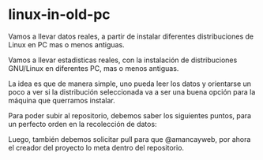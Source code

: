 # linux-in-old-pc

Vamos a llevar datos reales, a partir de instalar diferentes distribuciones de Linux en PC mas o menos antiguas.


Vamos a llevar estadisticas reales, con la instalación de distribuciones GNU/Linux en diferentes PC, mas o menos antiguas.

La idea es que de manera simple, uno pueda leer los datos y orientarse un poco a ver si la distribución seleccionada va a ser una buena opción para la máquina
que querramos instalar.


Para poder subir al repositorio, debemos saber los siguientes puntos, para un perfecto orden en la recolección de datos:




Luego, también debemos solicitar pull para que @amancayweb, por ahora el creador del proyecto lo meta dentro del repositorio.




